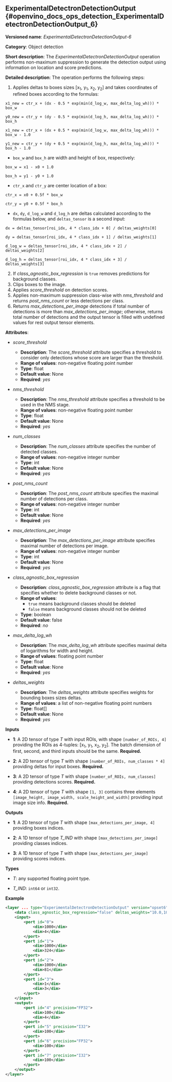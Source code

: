 ## ExperimentalDetectronDetectionOutput <a name="ExperimentalDetectronDetectionOutput"></a> {#openvino_docs_ops_detection_ExperimentalDetectronDetectionOutput_6}

**Versioned name**: *ExperimentalDetectronDetectionOutput-6*

**Category**: Object detection

**Short description**: The *ExperimentalDetectronDetectionOutput* operation performs non-maximum suppression to generate
the detection output using information on location and score predictions.

**Detailed description**: The operation performs the following steps:

1.  Applies deltas to boxes sizes [x<sub>1</sub>, y<sub>1</sub>, x<sub>2</sub>, y<sub>2</sub>] and takes coordinates of
refined boxes according to the formulas:

`x1_new = ctr_x + (dx - 0.5 * exp(min(d_log_w, max_delta_log_wh))) * box_w`

`y0_new = ctr_y + (dy - 0.5 * exp(min(d_log_h, max_delta_log_wh))) * box_h`

`x1_new = ctr_x + (dx + 0.5 * exp(min(d_log_w, max_delta_log_wh))) * box_w - 1.0`

`y1_new = ctr_y + (dy + 0.5 * exp(min(d_log_h, max_delta_log_wh))) * box_h - 1.0`

* `box_w` and `box_h` are width and height of box, respectively:

`box_w = x1 - x0 + 1.0`

`box_h = y1 - y0 + 1.0`

* `ctr_x` and `ctr_y` are center location of a box:

`ctr_x = x0 + 0.5f * box_w`

`ctr_y = y0 + 0.5f * box_h`

* `dx`, `dy`, `d_log_w` and `d_log_h` are deltas calculated according to the formulas below, and `deltas_tensor` is a
second input:

`dx = deltas_tensor[roi_idx, 4 * class_idx + 0] / deltas_weights[0]`

`dy = deltas_tensor[roi_idx, 4 * class_idx + 1] / deltas_weights[1]`

`d_log_w = deltas_tensor[roi_idx, 4 * class_idx + 2] / deltas_weights[2]`

`d_log_h = deltas_tensor[roi_idx, 4 * class_idx + 3] / deltas_weights[3]`

2.  If *class_agnostic_box_regression* is `true` removes predictions for background classes.
3.  Clips boxes to the image.
4.  Applies *score_threshold* on detection scores.
5.  Applies non-maximum suppression class-wise with *nms_threshold* and returns *post_nms_count* or less detections per
class.
6.  Returns *max_detections_per_image* detections if total number of detections is more than *max_detections_per_image*;
otherwise, returns total number of detections and the output tensor is filled with undefined values for rest output
tensor elements.

**Attributes**:

* *score_threshold*

    * **Description**: The *score_threshold* attribute specifies a threshold to consider only detections whose score are
    larger than the threshold.
    * **Range of values**: non-negative floating point number
    * **Type**: float
    * **Default value**: None
    * **Required**: *yes*

* *nms_threshold*

    * **Description**: The *nms_threshold* attribute specifies a threshold to be used in the NMS stage.
    * **Range of values**: non-negative floating point number
    * **Type**: float
    * **Default value**: None
    * **Required**: *yes*

* *num_classes*

    * **Description**: The *num_classes* attribute specifies the number of detected classes.
    * **Range of values**: non-negative integer number
    * **Type**: int
    * **Default value**: None
    * **Required**: *yes*

* *post_nms_count*

    * **Description**: The *post_nms_count* attribute specifies the maximal number of detections per class.
    * **Range of values**: non-negative integer number
    * **Type**: int
    * **Default value**: None
    * **Required**: *yes*

* *max_detections_per_image*

    * **Description**: The *max_detections_per_image* attribute specifies maximal number of detections per image.
    * **Range of values**: non-negative integer number
    * **Type**: int
    * **Default value**: None
    * **Required**: *yes*

* *class_agnostic_box_regression*

    * **Description**: *class_agnostic_box_regression* attribute is a flag that specifies whether to delete background
    classes or not.
    * **Range of values**:
      * `true` means background classes should be deleted
      * `false` means background classes should not be deleted
    * **Type**: boolean
    * **Default value**: false
    * **Required**: *no*

* *max_delta_log_wh*

    * **Description**: The *max_delta_log_wh* attribute specifies maximal delta of logarithms for width and height.
    * **Range of values**: floating point number
    * **Type**: float
    * **Default value**: None
    * **Required**: *yes*

* *deltas_weights*

    * **Description**: The *deltas_weights* attribute specifies weights for bounding boxes sizes deltas.
    * **Range of values**: a list of non-negative floating point numbers
    * **Type**: float[]
    * **Default value**: None
    * **Required**: *yes*

**Inputs**

* **1**: A 2D tensor of type *T* with input ROIs, with shape `[number_of_ROIs, 4]` providing the ROIs as 4-tuples:
[x<sub>1</sub>, y<sub>1</sub>, x<sub>2</sub>, y<sub>2</sub>]. The batch dimension of first, second, and third inputs
should be the same. **Required.**

* **2**: A 2D tensor of type *T* with shape `[number_of_ROIs, num_classes * 4]` providing deltas for input boxes.
 **Required.**

* **3**: A 2D tensor of type *T* with shape `[number_of_ROIs, num_classes]` providing detections scores. **Required.**

* **4**: A 2D tensor of type *T* with shape `[1, 3]` contains three elements
 `[image_height, image_width, scale_height_and_width]` providing input image size info. **Required.**

**Outputs**

* **1**: A 2D tensor of type *T* with shape `[max_detections_per_image, 4]` providing boxes indices.

* **2**: A 1D tensor of type *T_IND* with shape `[max_detections_per_image]` providing classes indices.

* **3**: A 1D tensor of type *T* with shape `[max_detections_per_image]` providing scores indices.

**Types**

* *T*: any supported floating point type.

* *T_IND*: `int64` or `int32`.


**Example**

```xml
<layer ... type="ExperimentalDetectronDetectionOutput" version="opset6">
    <data class_agnostic_box_regression="false" deltas_weights="10.0,10.0,5.0,5.0" max_delta_log_wh="4.135166645050049" max_detections_per_image="100" nms_threshold="0.5" num_classes="81" post_nms_count="2000" score_threshold="0.05000000074505806"/>
    <input>
        <port id="0">
            <dim>1000</dim>
            <dim>4</dim>
        </port>
        <port id="1">
            <dim>1000</dim>
            <dim>324</dim>
        </port>
        <port id="2">
            <dim>1000</dim>
            <dim>81</dim>
        </port>
        <port id="3">
            <dim>1</dim>
            <dim>3</dim>
        </port>
    </input>
    <output>
        <port id="4" precision="FP32">
            <dim>100</dim>
            <dim>4</dim>
        </port>
        <port id="5" precision="I32">
            <dim>100</dim>
        </port>
        <port id="6" precision="FP32">
            <dim>100</dim>
        </port>
        <port id="7" precision="I32">
            <dim>100</dim>
        </port>
    </output>
</layer>
```
